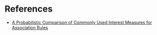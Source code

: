 # References

- [A Probabilistic Comparison of Commonly Used Interest Measures for Association Rules](https://michael.hahsler.net/research/association_rules/measures.html)